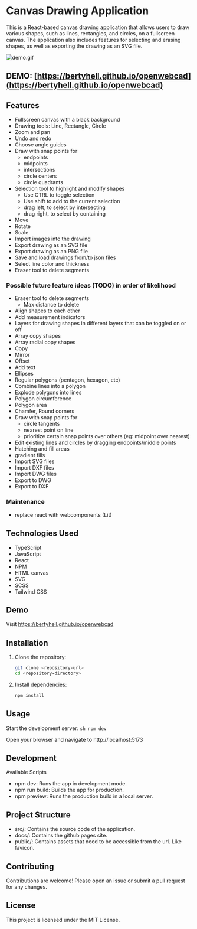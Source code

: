 # Canvas Drawing Application

This is a React-based canvas drawing application that allows users to draw various shapes, such as lines, rectangles, and circles, on a fullscreen canvas. The application also includes features for selecting and erasing shapes, as well as exporting the drawing as an SVG file.

![demo.gif](readme%2Fdemo.gif)

## DEMO: [https://bertyhell.github.io/openwebcad](https://bertyhell.github.io/openwebcad)

## Features

- Fullscreen canvas with a black background
- Drawing tools: Line, Rectangle, Circle
- Zoom and pan
- Undo and redo
- Choose angle guides
- Draw with snap points for
  - endpoints
  - midpoints
  - intersections
  - circle centers
  - circle quadrants
- Selection tool to highlight and modify shapes
  - Use CTRL to toggle selection
  - Use shift to add to the current selection
  - drag left, to select by intersecting
  - drag right, to select by containing
- Move
- Rotate
- Scale
- Import images into the drawing
- Export drawing as an SVG file
- Export drawing as an PNG file
- Save and load drawings from/to json files
- Select line color and thickness
- Eraser tool to delete segments


### Possible future feature ideas (TODO) in order of likelihood
- Eraser tool to delete segments
  - Max distance to delete
- Align shapes to each other
- Add measurement indicators
- Layers for drawing shapes in different layers that can be toggled on or off
- Array copy shapes
- Array radial copy shapes
- Copy
- Mirror
- Offset
- Add text
- Ellipses
- Regular polygons (pentagon, hexagon, etc)
- Combine lines into a polygon
- Explode polygons into lines
- Polygon circumference
- Polygon area
- Chamfer, Round corners
- Draw with snap points for
  - circle tangents
  - nearest point on line
  - prioritize certain snap points over others (eg: midpoint over nearest)
- Edit existing lines and circles by dragging endpoints/middle points
- Hatching and fill areas
- gradient fills
- Import SVG files
- Import DXF files
- Import DWG files
- Export to DWG
- Export to DXF

### Maintenance

- replace react with webcomponents (Lit)


## Technologies Used

- TypeScript
- JavaScript
- React
- NPM
- HTML canvas
- SVG
- SCSS
- Tailwind CSS


## Demo
Visit https://bertyhell.github.io/openwebcad


## Installation

1. Clone the repository:
   ```sh
   git clone <repository-url>
   cd <repository-directory>
    ```
   
2. Install dependencies:
   ```sh
   npm install
   ```

## Usage
Start the development server:
    ```sh
    npm dev
    ```

Open your browser and navigate to http://localhost:5173


## Development
Available Scripts
* npm dev: Runs the app in development mode.
* npm run build: Builds the app for production.
* npm preview: Runs the production build in a local server.


## Project Structure
* src/: Contains the source code of the application.
* docs/: Contains the github pages site.
* public/: Contains assets that need to be accessible from the url. Like favicon.


## Contributing
Contributions are welcome! Please open an issue or submit a pull request for any changes.  


## License
This project is licensed under the MIT License.

